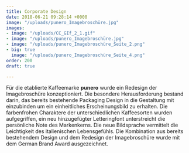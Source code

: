 ```yaml
---
title: Corporate Design
date: 2018-06-21 09:28:14 +0000
image: "/uploads/punero_Imagebroschüre.jpg"
images:
- image: "/uploads/CC_GIf_2_1.gif"
- image: "/uploads/punero_Imagebroschüre.jpg"
- image: "/uploads/punero_Imagebroschüre_Seite_2.png"
- big: true
  image: "/uploads/punero_Imagebroschüre_Seite_4.png"
order: 200
draft: true

---
```

Für die etablierte Kaffeemarke **punero** wurde ein Redesign der Imagebroschüre konzeptioniert. Die besondere Herausforderung bestand darin, das bereits bestehende Packaging Design in die Gestaltung mit einzubinden um ein einheitliches Erscheinungsbild zu erhalten. Die farbenfrohen Charaktere der unterschiedlichen Kaffeesorten wurden aufgegriffen, ein neu hinzugefügter Letteringfont unterstreicht die persönliche Note des Markenkerns. Die neue Bildsprache vermittelt die Leichtigkeit des italienischen Lebensgefühls. Die Kombination aus bereits bestehendem Design und dem Redesign der Imagebroschüre wurde mit dem German Brand Award ausgezeichnet. 